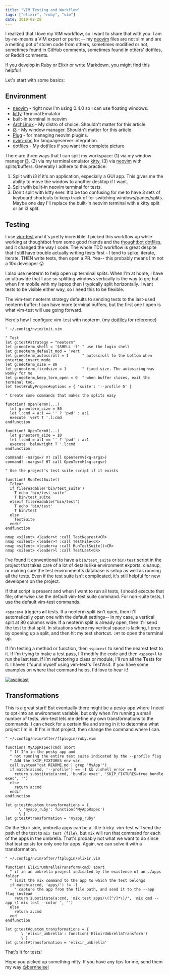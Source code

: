 ```yaml
---
title: "VIM Testing and Workflow"
tags: ["elixir", "ruby", "vim"]
date: 2019-08-28
---
```


I realized that I love my VIM workflow, so I want to share that with you.
I am by-no-means a VIM expert or purist -- my [neovim] files are not slim and
are a melting pot of stolen code from others, sometimes modified or not,
sometimes found in GitHub comments, sometimes found in others' dotfiles, or
Reddit comments.

If you develop in Ruby or Elixir or write Markdown, you might find this helpful!

Let's start with some basics:

## Environment

* [neovim] - right now I'm using 0.4.0 so I can use floating windows.
* [kitty] Terminal Emulator
* built-in terminal in neovim
* [ArchLinux] - My distro of choice. Shouldn't matter for this article.
* [i3] - My window manager. Shouldn't matter for this article.
* [Plug] - for managing neovim plugins.
* [nvim-coc] for languageserver integration.
* [dotfiles] - My dotfiles if you want the complete picture

There are three ways that I can split my workspace: (1) via my window manager
[i3], (2) via my terminal emulator [kitty], (3) via [neovim] with
splits/buffers. Generally I adhere to this practice:

  1) Split with i3 if it's an application, especially a GUI app. This gives me
     the ability to move the window to another desktop if I want.
  2) Split with built-in neovim terminal for tests.
  3) Don't split with kitty ever. It'd be too confusing for me to have 3 sets of
     keyboard shortcuts to keep track of for switching windows/panes/splits.
     Maybe one day I'll replace the built-in neovim terminal with a kitty split
     or an i3 split.

[neovim]: https://neovim.io
[ArchLinux]: https://www.archlinux.org
[i3]: https://github.com/Airblader/i3
[kitty]: https://sw.kovidgoyal.net/kitty/
[Plug]: https://github.com/junegunn/vim-plug
[nvim-coc]: https://github.com/neoclide/coc.nvim
[dotfiles]: https://github.com/dbernheisel/dotfiles

## Testing

I use [vim-test] and it's pretty incredible. I picked this workflow up while
working at thoughtbot from some good friends and the [thoughtbot dotfiles],
and it changed the way I code. The whole TDD workflow is great despite that I
still have trouble actually writing tests first - I tend to spike, iterate,
iterate, THEN write tests, then open a PR. Yea-- this probably means I'm not a
10x developer 😛

I also use neoterm to help open up terminal splits. When I'm at home, I have an
ultrawide that I use so splitting windows vertically is the way to go; but when
I'm mobile with my laptop then I typically split horizontally. I want tests to
be visible either way, so I need this to be flexible.

The vim-test neoterm strategy defaults to sending tests to the last-used neoterm
buffer; I can have more terminal buffers, but the first one I open is what
vim-test will use going forward.

[thoughtbot dotfiles]: https://github.com/thoughtbot/dotfiles
[vim-test]: https://github.com/janko/vim-test
[neoterm]: https://github.com/kassio/neoterm

Here's how I configure vim-test with neoterm. (my [dotfiles] for reference)

```vim
" ~/.config/nvim/init.vim

" Test
let g:test#strategy = "neoterm"
let g:neoterm_shell = '$SHELL -l' " use the login shell
let g:neoterm_default_mod = 'vert'
let g:neoterm_autoscroll = 1      " autoscroll to the bottom when entering insert mode
let g:neoterm_size = 80
let g:neoterm_fixedsize = 1       " fixed size. The autosizing was wonky for me
let g:neoterm_keep_term_open = 0  " when buffer closes, exit the terminal too.
let test#ruby#rspec#options = { 'suite': '--profile 5' }

" Create some commands that makes the splits easy

function! OpenTermV(...)
  let g:neoterm_size = 80
  let l:cmd = a:1 == '' ? 'pwd' : a:1
  execute 'vert T '.l:cmd
endfunction

function! OpenTermH(...)
  let g:neoterm_size = 10
  let l:cmd = a:1 == '' ? 'pwd' : a:1
  execute 'belowright T '.l:cmd
endfunction

command! -nargs=? VT call OpenTermV(<q-args>)
command! -nargs=? HT call OpenTermH(<q-args>)

" Use the project's test suite script if it exists

function! RunTestSuite()
  Tclear
  if filereadable('bin/test_suite')
    T echo 'bin/test_suite'
    T bin/test_suite
  elseif filereadable("bin/test")
    T echo 'bin/test'
    T bin/test
  else
    TestSuite
  endif
endfunction

nmap <silent> <leader>t :call TestNearest<CR>
nmap <silent> <leader>T :call TestFile<CR>
nmap <silent> <leader>a :call RunTestSuite()<CR>
nmap <silent> <leader>l :call TestLast<CR>
```

I've found it conventional to have a `bin/test_suite` or `bin/test` script in
the project that takes care of a lot of details like environment exports,
cleanup, or making sure the test environment's database is setup as well as
running all the tests. Even if the test suite isn't complicated, it's still
helpful for new developers on the project.

If that script is present and when I want to run all tests, I should execute
that file; otherwise use the default vim-test suite command. For non-suite
tests, I use the default vim-test commands.

`<space>a` triggers **a**ll tests. If a neoterm split isn't open,
then it'll automatically open one with the default settings-- in my case, a
vertical split at 80 columns wide. If a neoterm split is already open, then
it'll send the test to that split. In situations where my vertical space is
lacking, I prep by opening up a split, and then hit my test shortcut. `:HT` to
open the terminal up.

If I'm testing a method or function, then `<space>t` to send the nearest
**t**est to it. If I'm trying to make a test pass, I'll modify the code and then
`<space>l` to run the **l**ast test. If I'm refactoring a class or module, I'll
run all the **T**ests for it. I haven't found myself using vim-test's TestVisit.
If you have some examples on where that command helps, I'd love to hear it!

[![asciicast](https://asciinema.org/a/gs6r5QlC8oR8HPNYhRPDypY6n.svg)](https://asciinema.org/a/gs6r5QlC8oR8HPNYhRPDypY6n)

## Transformations

This is a great start! But eventually there might be a pesky app where I need to
opt-into an environment variable, but only when I'm running a small number of
tests. vim-test lets me define my own transformations to the commands. I can
check for a certain file and string in it to determine what project I'm in. If
I'm in that project, then change the command where I can.

```vim
" ~/.config/nvim/after/ftplugin/ruby.vim

function! MyAppRspec(cmd) abort
  " If I'm in the pesky app and
  " not running the entire test suite indicated by the --profile flag
  " Add the SKIP_FIXTURES env var.
  call system("cat README.md | grep 'MyApp'")
  if match(a:cmd, '--profile') == -1 && v:shell_error == 0
    return substitute(a:cmd, 'bundle exec', 'SKIP_FIXTURES=true bundle exec', '')
  else
    return a:cmd
  endif
endfunction

let g:test#custom_transformations = {
      \ 'myapp_ruby': function('MyAppRspec')
      \ }
let g:test#transformation = 'myapp_ruby'
```

On the Elixir side, umbrella apps can be a little tricky. vim-test will send the
path of the test to `mix test {file}`, but `mix` will run that command for each
of the apps in the umbrella. That's probably not what we want to do since that
test exists for only one for apps. Again, we can solve it with a transformation.

```vim
" ~/.config/nvim/after/ftplugin/elixir.vim

function! ElixirUmbrellaTransform(cmd) abort
  " if in an umbrella project indicated by the existence of an ./apps folder
  " limit the mix command to the app to which the test belongs
  if match(a:cmd, 'apps/') != -1
    " capture the app from the file path, and send it to the --app flag instead
    return substitute(a:cmd, 'mix test apps/\([^/]*\)/', 'mix cmd --app \1 mix test --color ', '')
  else
    return a:cmd
  end
endfunction

let g:test#custom_transformations = {
       \ 'elixir_umbrella': function('ElixirUmbrellaTransform')
       \ }
let g:test#transformation = 'elixir_umbrella'
```

That's it for tests!

Hope you picked up something nifty. If you have any tips for me, send them my
way [@bernheisel]

[@bernheisel]: https://twitter.com/bernheisel
